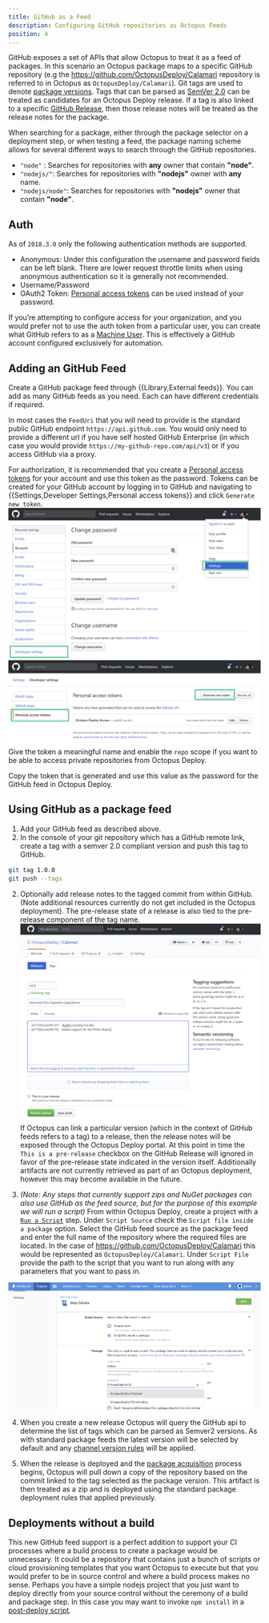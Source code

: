 ```yaml
---
title: GitHub as a Feed
description: Configuring GitHub repositories as Octopus Feeds
position: 4
---
```


GitHub exposes a set of APIs that allow Octopus to treat it as a feed of packages. In this scenario an Octopus package maps to a specific GitHub repository (e.g the https://github.com/OctopusDeploy/Calamari repository is referred to in Octopus as `OctopusDeploy/Calamari`). Git tags are used to denote [package versions](/docs/packaging-applications/versioning.md). Tags that can be parsed as [SemVer 2.0](http://semver.org/spec/v2.0.0.html) can be treated as candidates for an Octopus Deploy release. If a tag is also linked to a specific [GitHub Release](https://help.github.com/articles/about-releases/), then those release notes will be treated as the release notes for the package.

When searching for a package, either through the package selector on a deployment step, or when testing a feed, the package naming scheme allows for several different ways to search through the GitHub repositories.
* `"node"` : Searches for repositories with **any** owner that contain **"node"**.
* `"nodejs/"`: Searches for repositories with **"nodejs"** owner with **any** name.
* `"nodejs/node"`: Searches for repositories with **"nodejs"** owner that contain **"node"**.

## Auth
As of `2018.3.0` only the following authentication methods are supported.
* Anonymous: Under this configuration the username and password fields can be left blank. There are lower request throttle limits when using anonymous authentication so it is generally not recommended.
* Username/Password
* OAuth2 Token: [Personal access tokens](https://github.com/blog/1509-personal-api-tokens) can be used instead of your password.

If you’re attempting to configure access for your organization, and you would prefer not to use the auth token from a particular user, you can create what GitHub refers to as a [Machine User](https://developer.github.com/v3/guides/managing-deploy-keys/#machine-users). This is effectively a GitHub account configured exclusively for automation.

## Adding an GitHub Feed
Create a GitHub package feed through {{Library,External feeds}}. You can add as many GitHub feeds as you need. Each can have different credentials if required.

In most cases the `FeedUri` that you will need to provide is the standard public GitHub endpoint `https://api.github.com`. You would only need to provide a different url if you have self hosted GitHub Enterprise (in which case you would provide `https://my-github-repo.com/api/v3`) or if you access GitHub via a proxy.

For authorization, it is recommended that you create a [Personal access tokens](https://github.com/blog/1509-personal-api-tokens) for your account and use this token as the password. Tokens can be created for your GitHub account by logging in to GitHub and navigating to  {{Settings,Developer Settings,Personal access tokens}} and click `Generate new token`.
![GitHub Personal Access Token](GitHub-PersonalAccessToken1.png)
![GitHub Personal Access Token](GitHub-PersonalAccessToken2.png)
Give the token a meaningful name and enable the `repo` scope if you want to be able to access private repositories from Octopus Deploy.

Copy the token that is generated and use this value as the password for the GitHub feed in Octopus Deploy.

## Using GitHub as a package feed
1. Add your GitHub feed as described above.
2. In the console of your git repository which has a GitHub remote link, create a tag with a semver 2.0 compliant version and push this tag to GitHub.

```bash
git tag 1.0.0
git push --tags
```

2. Optionally add release notes to the tagged commit from within GitHub.
(Note additional resources currently do not get included in the Octopus deployment). The pre-release state of a release is also tied to the pre-release component of the tag name.
![GitHub Release Notes](GitHub-ReleaseNotes.png)
If Octopus can link a particular version (which in the context of GitHub feeds refers to a tag) to a release, then the release notes will be exposed through the Octopus Deploy portal. At this point in time the `This is a pre-release` checkbox on the GitHub Release will ignored in favor of the pre-release state indicated in the version itself. Additionally artifacts are not currently retrieved as part of an Octopus deployment, however this may become available in the future.

3. _(Note: Any steps that currently support zips and NuGet packages can also use GitHub as the feed source, but for the purpose of this example we will run a script)_  From within Octopus Deploy, create a project with a [`Run a Script`](/docs/deploying-applications/custom-scripts/standalone-scripts.md#Standalonescripts-Choosingwheretosourcethescript) step. Under `Script Source` check the `Script file inside a package` option. Select the GitHub feed source as the package feed and enter the full name of the repository where the required files are located. In the case of https://github.com/OctopusDeploy/Calamari this would be represented as `OctopusDeploy/Calamari`. Under `Script File` provide the path to the script that you want to run along with any parameters that you want to pass in.

 ![GitHub Script Source](GitHub-ScriptSource.png)

 4. When you create a new release Octopus will query the GitHub api to determine the list of tags which can be parsed as Semver2 versions. As with standard package feeds the latest version will be selected by default and any [channel version rules](/docs/deployment-process/channels.md#Channels-versionrules) will be applied.

5. When the release is deployed and the [package acquisition](/docs/deployment-process/steps/deploying-packages/stage-package-uploads.md) process begins, Octopus will pull down a copy of the repository based on the commit linked to the tag selected as the package version. This artifact is then treated as a zip and is deployed using the standard package deployment rules that applied previously.

## Deployments without a build
This new GitHub feed support is a perfect addition to support your CI processes where a build process to create a package would be unnecessary. It could be a repository that contains just a bunch of scripts or cloud provisioning templates that you want Octopus to execute but that you would prefer to be in source control and where a build process makes no sense. Perhaps you have a simple nodejs project that you just want to deploy directly from your source control without the ceremony of a build and package step. In this case you may want to invoke `npm install` in a [post-deploy script](/docs/deploying-applications/custom-scripts/index.md#Customscripts-ScriptsinPackagesscripts-in-packages).

